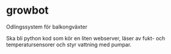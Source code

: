 # growbot
Odlingssystem för balkongväxter

Ska bli python kod som kör en liten webserver, läser av fukt- och temperatursensorer och styr vattning med pumpar.
